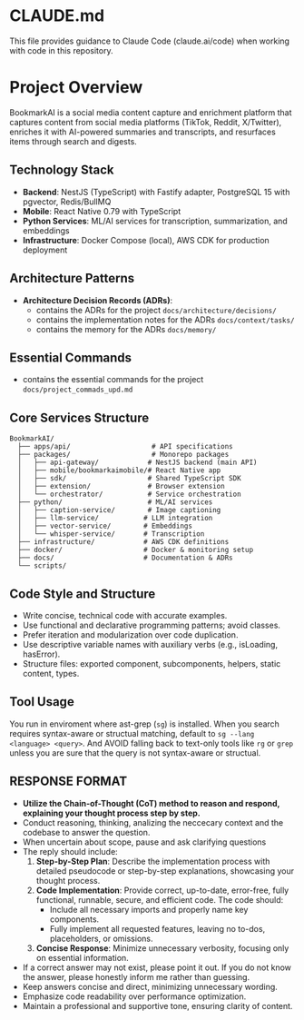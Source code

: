 # CLAUDE.md

This file provides guidance to Claude Code (claude.ai/code) when working with code in this repository.

# Project Overview
BookmarkAI is a social media content capture and enrichment platform that captures content from social media platforms (TikTok, Reddit, X/Twitter), enriches it with AI-powered summaries and transcripts, and resurfaces items through search and digests.

## Technology Stack
- **Backend**: NestJS (TypeScript) with Fastify adapter, PostgreSQL 15 with pgvector, Redis/BullMQ
- **Mobile**: React Native 0.79 with TypeScript
- **Python Services**: ML/AI services for transcription, summarization, and embeddings
- **Infrastructure**: Docker Compose (local), AWS CDK for production deployment

## Architecture Patterns
- **Architecture Decision Records (ADRs)**:
   - contains the ADRs for the project `docs/architecture/decisions/`
   - contains the implementation notes for the ADRs `docs/context/tasks/`
   - contains the memory for the ADRs `docs/memory/`


## Essential Commands
   - contains the essential commands for the project `docs/project_commads_upd.md`


## Core Services Structure
```
BookmarkAI/
  ├── apps/api/                    # API specifications
  ├── packages/                    # Monorepo packages
  │   ├── api-gateway/            # NestJS backend (main API)
  │   ├── mobile/bookmarkaimobile/# React Native app
  │   ├── sdk/                    # Shared TypeScript SDK
  │   ├── extension/              # Browser extension
  │   └── orchestrator/           # Service orchestration
  ├── python/                     # ML/AI services
  │   ├── caption-service/        # Image captioning
  │   ├── llm-service/           # LLM integration
  │   ├── vector-service/        # Embeddings
  │   └── whisper-service/       # Transcription
  ├── infrastructure/            # AWS CDK definitions
  ├── docker/                    # Docker & monitoring setup
  ├── docs/                      # Documentation & ADRs
  └── scripts/ 
```

## Code Style and Structure
  - Write concise, technical code with accurate examples.
  - Use functional and declarative programming patterns; avoid classes.
  - Prefer iteration and modularization over code duplication.
  - Use descriptive variable names with auxiliary verbs (e.g., isLoading, hasError).
  - Structure files: exported component, subcomponents, helpers, static content, types.

## Tool Usage
   You run in enviroment where ast-grep (`sg`) is installed. When you search requires syntax-aware or structual matching, default to `sg --lang <language> <query>`. And AVOID falling back to text-only tools like `rg` or `grep` unless you are sure that the query is not syntax-aware or structual.

## RESPONSE FORMAT
  - **Utilize the Chain-of-Thought (CoT) method to reason and respond, explaining your thought process step by step.**
  - Conduct reasoning, thinking, analizing the neccecary context and the codebase to answer the question.
  - When uncertain about scope, pause and ask clarifying questions
  - The reply should include:
    1. **Step-by-Step Plan**: Describe the implementation process with detailed pseudocode or step-by-step explanations, showcasing your thought process.
    2. **Code Implementation**: Provide correct, up-to-date, error-free, fully functional, runnable, secure, and efficient code. The code should:
       - Include all necessary imports and properly name key components.
       - Fully implement all requested features, leaving no to-dos, placeholders, or omissions.
    3. **Concise Response**: Minimize unnecessary verbosity, focusing only on essential information.
  - If a correct answer may not exist, please point it out. If you do not know the answer, please honestly inform me rather than guessing.
  - Keep answers concise and direct, minimizing unnecessary wording.
  - Emphasize code readability over performance optimization.
  - Maintain a professional and supportive tone, ensuring clarity of content.
